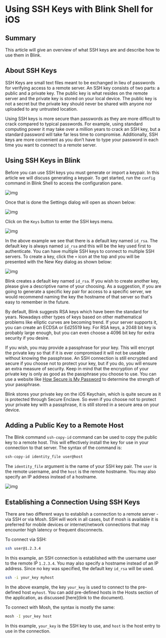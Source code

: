 # Using SSH Keys with Blink Shell for iOS

## Summary

This article will give an overview of what SSH keys are and describe how to use them in Blink.

## About SSH Keys

SSH Keys are small text files meant to be exchanged in lieu of passwords for verifying access to a remote server. An SSH key consists of two parts: a public and a private key. The public key is what resides on the remote server and the private key is stored on your local device. The public key is not a secret but the private key should never be shared with anyone nor uploaded to any untrusted location.

Using SSH keys is more secure than passwords as they are more difficult to crack compared to typical passwords. For example, using standard computing power it may take over a million years to crack an SSH key, but a standard password will take far less time to compromise. Additionally, SSH keys are more convenient as you don’t have to type your password in each time you want to connect to a remote server.

## Using SSH Keys in Blink

Before you can use SSH keys you must generate or import a keypair. In this article we will discuss generating a keypair. To get started, run the `config` command in Blink Shell to access the configuration pane.

![img](ssh-keys/using-ssh-key-image1.png)

Once that is done the Settings dialog will open as shown below:

![img](ssh-keys/using-ssh-key-image2.png)

Click on the `Keys` button to enter the SSH keys menu.

![img](ssh-keys/using-ssh-key-image3.png)

In the above example we see that there is a default key named `id_rsa`. The default key is always named `id_rsa` and this will be the key used first to authenticate. You can have multiple SSH keys to connect to multiple SSH servers. To create a key, click the `+` icon at the top and you will be presented with the New Key dialog as shown below:

![img](ssh-keys/using-ssh-key-image4.png)

Blink creates a default key named `id_rsa`. If you wish to create another key, please give a descriptive name of your choosing. As a suggestion, if you are going to generate a specific key pair for access to a specific server, we would recommend naming the key the hostname of that server so that's easy to remember in the future.

By default, Blink suggests RSA keys which have been the standard for years. Nowadays other types of keys based on other mathematical problems like elliptic curves are becoming trend. If your server supports it, you can create an ECDSA or Ed25519 key. For RSA keys, a 2048 bit key is probably large enough, but you can even choose a 4096 bit key for extra security if you desire.

If you wish, you may provide a passphrase for your key. This will encrypt the private key so that if it is ever compromised it will not be useable without knowing the passphrase. An SSH connection is still encrypted and secure if you choose not to protect your key, but if you do, you will ensure an extra measure of security. Keep in mind that the encryption of your private key is only as good as the passphrase you choose to use. You can use a website like [How Secure is My Password](https://howsecureismypassword.net/) to determine the strength of your passphrase.

Blink stores your private key on the iOS Keychain, which is quite secure as it is protected through Secure Enclave. So even if you choose not to protect your private key with a passphrase, it is still stored in a secure area on your device.

## Adding a Public Key to a Remote Host

The Blink command `ssh-copy-id` command can be used to copy the public key to a remote host. This will effectively install the key for use in your connection to that server. The syntax of the command is:

```bash
ssh-copy-id identity_file user@host
```

The `identity_file` argument is the name of your SSH key pair. The `user` is the remote username, and the `host` is the remote hostname. You may also specify an IP address instead of a hostname.

![img](ssh-keys/using-ssh-key-image5.png)

## Establishing a Connection Using SSH Keys

There are two different ways to establish a connection to a remote server - via SSH or via Mosh. SSH will work in all cases, but if mosh is available it is preferred for mobile devices or internet/network connections that may encounter high latency or frequent disconnects.

To connect via SSH:

```bash
ssh user@1.2.3.4
```

In this example, an SSH connection is established with the username user to the remote IP `1.2.3.4`. You may also specify a hostname instead of an IP address. Since no key was specified, the default key `id_rsa` will be used.

```bash
ssh -i your_key myhost
```

In the above example, the key `your_key` is used to connect to the pre-defined host `myhost`. You can add pre-defined hosts in the Hosts section of the application, as discussed [here](link to the document).

To connect with Mosh, the syntax is mostly the same:

```bash
mosh -I your_key host
```

In this example, `your_key` is the SSH key to use, and `host` is the host entry to use in the connection.
